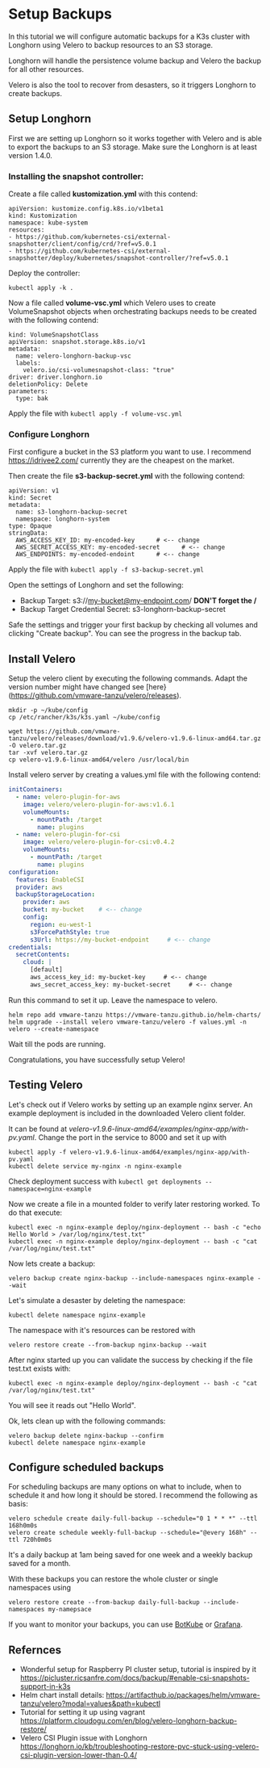 # Setup Backups
In this tutorial we will configure automatic backups for a K3s cluster with Longhorn using Velero to backup resources to an S3 storage.

Longhorn will handle the persistence volume backup and Velero the backup for all other resources.

Velero is also the tool to recover from desasters, so it triggers Longhorn to create backups.

## Setup Longhorn
First we are setting up Longhorn so it works together with Velero and is able to export the backups to an S3 storage.
Make sure the Longhorn is at least version 1.4.0.

### Installing the snapshot controller:

Create a file called **kustomization.yml** with this contend:

```
apiVersion: kustomize.config.k8s.io/v1beta1
kind: Kustomization
namespace: kube-system
resources:
- https://github.com/kubernetes-csi/external-snapshotter/client/config/crd/?ref=v5.0.1
- https://github.com/kubernetes-csi/external-snapshotter/deploy/kubernetes/snapshot-controller/?ref=v5.0.1
```

Deploy the controller:
```
kubectl apply -k .
```

Now a file called **volume-vsc.yml** which Velero uses to create VolumeSnapshot objects when orchestrating backups needs to be created with the following contend:

```
kind: VolumeSnapshotClass
apiVersion: snapshot.storage.k8s.io/v1
metadata:
  name: velero-longhorn-backup-vsc
  labels:
    velero.io/csi-volumesnapshot-class: "true"
driver: driver.longhorn.io
deletionPolicy: Delete
parameters:
  type: bak
```

Apply the file with ```kubectl apply -f volume-vsc.yml```

### Configure Longhorn

First configure a bucket in the S3 platform you want to use. I recommend https://idrivee2.com/ currently they are the cheapest on the market.

Then create the file **s3-backup-secret.yml** with the following contend:

```
apiVersion: v1
kind: Secret
metadata:
  name: s3-longhorn-backup-secret
  namespace: longhorn-system
type: Opaque
stringData:
  AWS_ACCESS_KEY_ID: my-encoded-key      # <-- change
  AWS_SECRET_ACCESS_KEY: my-encoded-secret      # <-- change
  AWS_ENDPOINTS: my-encoded-endoint      # <-- change
```

Apply the file with ```kubectl apply -f s3-backup-secret.yml```

Open the settings of Longhorn and set the following:
* Backup Target: s3://my-bucket@my-endpoint.com/  **DON'T forget the /**
* Backup Target Credential Secret: s3-longhorn-backup-secret

Safe the settings and trigger your first backup by checking all volumes and clicking "Create backup". 
You can see the progress in the backup tab.

## Install Velero

Setup the velero client by executing the following commands. Adapt the version number might have changed see [here}(https://github.com/vmware-tanzu/velero/releases).

```
mkdir -p ~/kube/config
cp /etc/rancher/k3s/k3s.yaml ~/kube/config

wget https://github.com/vmware-tanzu/velero/releases/download/v1.9.6/velero-v1.9.6-linux-amd64.tar.gz -O velero.tar.gz
tar -xvf velero.tar.gz
cp velero-v1.9.6-linux-amd64/velero /usr/local/bin
```

Install velero server by creating a values.yml file with the following contend:

```yaml
initContainers:
  - name: velero-plugin-for-aws
    image: velero/velero-plugin-for-aws:v1.6.1
    volumeMounts:
      - mountPath: /target
        name: plugins
  - name: velero-plugin-for-csi
    image: velero/velero-plugin-for-csi:v0.4.2
    volumeMounts:
      - mountPath: /target
        name: plugins
configuration:
  features: EnableCSI
  provider: aws
  backupStorageLocation:
    provider: aws
    bucket: my-bucket    # <-- change
    config:
      region: eu-west-1
      s3ForcePathStyle: true
      s3Url: https://my-bucket-endpoint     # <-- change
credentials:
  secretContents:
    cloud: |
      [default]
      aws_access_key_id: my-bucket-key     # <-- change
      aws_secret_access_key: my-bucket-secret     # <-- change
```

Run this command to set it up. Leave the namespace to velero.
```
helm repo add vmware-tanzu https://vmware-tanzu.github.io/helm-charts/
helm upgrade --install velero vmware-tanzu/velero -f values.yml -n velero --create-namespace
```

Wait till the pods are running.

Congratulations, you have successfully setup Velero!

## Testing Velero

Let's check out if Velero works by setting up an example nginx server. An example deployment is included in the downloaded Velero client folder. 

It can be found at *velero-v1.9.6-linux-amd64/examples/nginx-app/with-pv.yaml*. Change the port in the service to 8000 and set it up with 
```
kubectl apply -f velero-v1.9.6-linux-amd64/examples/nginx-app/with-pv.yaml
kubectl delete service my-nginx -n nginx-example
```

Check deployment success with ```kubectl get deployments --namespace=nginx-example```

Now we create a file in a mounted folder to verify later restoring worked. To do that execute:
```
kubectl exec -n nginx-example deploy/nginx-deployment -- bash -c "echo Hello World > /var/log/nginx/test.txt"
kubectl exec -n nginx-example deploy/nginx-deployment -- bash -c "cat /var/log/nginx/test.txt"
```

Now lets create a backup:
```
velero backup create nginx-backup --include-namespaces nginx-example --wait
```

Let's simulate a desaster by deleting the namespace: 
```
kubectl delete namespace nginx-example
```

The namespace with it's resources can be restored with
```
velero restore create --from-backup nginx-backup --wait
```

After nginx started up you can validate the success by checking if the file test.txt exists with:
```
kubectl exec -n nginx-example deploy/nginx-deployment -- bash -c "cat /var/log/nginx/test.txt"
```
You will see it reads out "Hello World".

Ok, lets clean up with the following commands:
```
velero backup delete nginx-backup --confirm
kubectl delete namespace nginx-example
```

## Configure scheduled backups
For scheduling backups are many options on what to include, when to schedule it and how long it should be stored. 
I recommend the following as basis:
```
velero schedule create daily-full-backup --schedule="0 1 * * *" --ttl 168h0m0s
velero create schedule weekly-full-backup --schedule="@every 168h" --ttl 720h0m0s
```
It's a daily backup at 1am being saved for one week and a weekly backup saved for a month.

With these backups you can restore the whole cluster or single namespaces using
```
velero restore create --from-backup daily-full-backup --include-namespaces my-namepsace
```

If you want to monitor your backups, you can use [BotKube](https://docs.botkube.io) or [Grafana](https://www.qloudx.com/monitoring-velero-kubernetes-backups-automated-alerting-for-backup-failures/).

## Refernces
* Wonderful setup for Raspberry PI cluster setup, tutorial is inspired by it https://picluster.ricsanfre.com/docs/backup/#enable-csi-snapshots-support-in-k3s
* Helm chart install details: https://artifacthub.io/packages/helm/vmware-tanzu/velero?modal=values&path=kubectl
* Tutorial for setting it up using vagrant https://platform.cloudogu.com/en/blog/velero-longhorn-backup-restore/
* Velero CSI Plugin issue with Longhorn https://longhorn.io/kb/troubleshooting-restore-pvc-stuck-using-velero-csi-plugin-version-lower-than-0.4/

